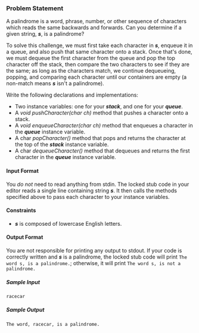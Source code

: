 ### Problem Statement

A palindrome is a word, phrase, number, or other sequence of characters which reads the same backwards and forwards. Can you determine if a given string, ***s***, is a palindrome?

To solve this challenge, we must first take each character in ***s***, enqueue it in a queue, and also push that same character onto a stack. Once that's done, we must dequeue the first character from the queue and pop the top character off the stack, then compare the two characters to see if they are the same; as long as the characters match, we continue dequeueing, popping, and comparing each character until our containers are empty (a non-match means ***s*** isn't a palindrome).

Write the following declarations and implementations:

* Two instance variables: one for your ***stack***, and one for your ***queue***.
* A *void pushCharacter(char ch)* method that pushes a character onto a stack.
* A *void enqueueCharacter(char ch)* method that enqueues a character in the ***queue*** instance variable.
* A char *popCharacter()* method that pops and returns the character at the top of the ***stack*** instance variable.
* A char *dequeueCharacter()* method that dequeues and returns the first character in the ***queue*** instance variable.

#### Input Format
You *do not* need to read anything from stdin. The locked stub code in your editor reads a single line containing string ***s***. It then calls the methods specified above to pass each character to your instance variables.

#### Constraints

* ***s*** is composed of lowercase English letters.

#### Output Format
You are not responsible for printing any output to stdout.
If your code is correctly written and ***s*** is a palindrome, the locked stub code will print `The word s, is a palindrome.`; otherwise, it will print `The word s, is not a palindrome.`

##### Sample Input
```bash
racecar
```

##### Sample Output
```bash
The word, racecar, is a palindrome.
```